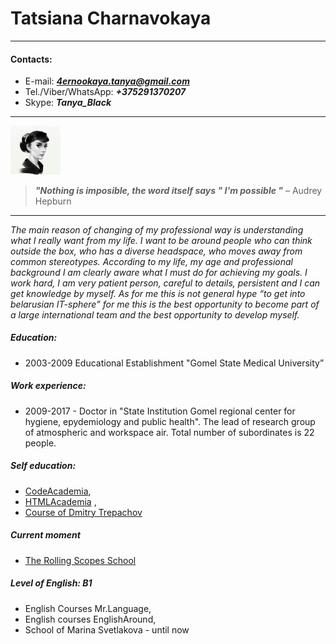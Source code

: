
# Tatsiana Charnavokaya

---

#### Contacts: 

- E-mail: ***4ernookaya.tanya@gmail.com*** 
- Tel./Viber/WhatsApp: ***+375291370207***
- Skype: ***Tanya_Black***

---
<img src="https://raw.githubusercontent.com/Tatsiana-4/rsschool-2019Q1-cv/gh-pages/screenshot.png" width="80">

> ***"Nothing is imposible, the word itself says " I'm possible "*** – Audrey Hepburn

---

 *The main reason of changing of my professional way is understanding what I really want
 from my life. I want to be around people who can think outside the box, who has a diverse 
 headspace, who moves away from common stereotypes. According to my life, my age and professional
 background I am clearly aware what I must do for achieving my goals. I work hard, I am very
 patient person, careful to details, persistent and I can get knowledge by myself.
 As for me this is not general hype “to get into belarusian IT-sphere” for me this is the best
 opportunity to become part of a large international team and the best opportunity to develop myself.*

##### Education:
- 2003-2009 Educational Establishment "Gomel State Medical University”               

##### Work experience: 
- 2009-2017 - Doctor in "State Institution Gomel regional center for hygiene, epydemiology and public health". 
The lead of research group of atmospheric and workspace air. Total number of subordinates is 22 people.

##### Self education: 
- [CodeAcademia](https://www.codecademy.com/users/6367190080/achievements), 
- [HTMLAcademia](https://htmlacademy.ru/profile/id827257/achievements) ,
- [Course of  Dmitry Trepachov](http://phphtml.net/)

##### Current moment
- [The Rolling Scopes School](https://school.rollingscopes.com/) 

##### Level of English: B1
- English Courses Mr.Language,
- English courses EnglishAround,
- School of Marina Svetlakova - until now


